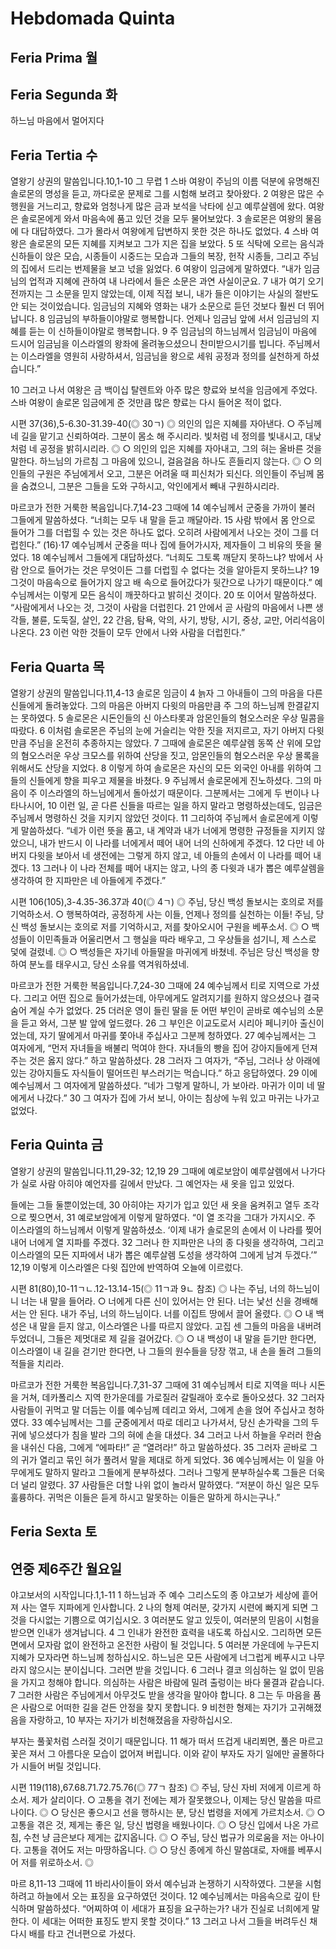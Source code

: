 
# Hebdomada Quinta

## Feria Prima 월

## Feria Segunda 화
하느님 마음에서 멀어지다

## Feria Tertia 수
열왕기 상권의 말씀입니다.10,1-10
그 무렵 1 스바 여왕이 주님의 이름 덕분에 유명해진 솔로몬의 명성을 듣고,
까다로운 문제로 그를 시험해 보려고 찾아왔다.
2 여왕은 많은 수행원을 거느리고,
향료와 엄청나게 많은 금과 보석을 낙타에 싣고 예루살렘에 왔다.
여왕은 솔로몬에게 와서 마음속에 품고 있던 것을 모두 물어보았다.
3 솔로몬은 여왕의 물음에 다 대답하였다.
그가 몰라서 여왕에게 답변하지 못한 것은 하나도 없었다.
4 스바 여왕은 솔로몬의 모든 지혜를 지켜보고 그가 지은 집을 보았다.
5 또 식탁에 오르는 음식과 신하들이 앉은 모습,
시종들이 시중드는 모습과 그들의 복장, 헌작 시종들,
그리고 주님의 집에서 드리는 번제물을 보고 넋을 잃었다.
6 여왕이 임금에게 말하였다.
“내가 임금님의 업적과 지혜에 관하여
내 나라에서 들은 소문은 과연 사실이군요.
7 내가 여기 오기 전까지는 그 소문을 믿지 않았는데,
이제 직접 보니, 내가 들은 이야기는 사실의 절반도 안 되는 것이었습니다.
임금님의 지혜와 영화는 내가 소문으로 듣던 것보다 훨씬 더 뛰어납니다.
8 임금님의 부하들이야말로 행복합니다.
언제나 임금님 앞에 서서 임금님의 지혜를 듣는
이 신하들이야말로 행복합니다.
9 주 임금님의 하느님께서 임금님이 마음에 드시어
임금님을 이스라엘의 왕좌에 올려놓으셨으니 찬미받으시기를 빕니다.
주님께서는 이스라엘을 영원히 사랑하셔서,
임금님을 왕으로 세워 공정과 정의를 실천하게 하셨습니다.”

10 그러고 나서 여왕은
금 백이십 탈렌트와 아주 많은 향료와 보석을 임금에게 주었다.
스바 여왕이 솔로몬 임금에게 준 것만큼 많은 향료는 다시 들어온 적이 없다.


시편 37(36),5-6.30-31.39-40(◎ 30ㄱ)
◎ 의인의 입은 지혜를 자아낸다.
○ 주님께 네 길을 맡기고 신뢰하여라. 그분이 몸소 해 주시리라. 빛처럼 네 정의를 빛내시고, 대낮처럼 네 공정을 밝히시리라. ◎
○ 의인의 입은 지혜를 자아내고, 그의 혀는 올바른 것을 말한다. 하느님의 가르침 그 마음에 있으니, 걸음걸음 하나도 흔들리지 않는다. ◎
○ 의인들의 구원은 주님에게서 오고, 그분은 어려울 때 피신처가 되신다. 의인들이 주님께 몸을 숨겼으니, 그분은 그들을 도와 구하시고, 악인에게서 빼내 구원하시리라.

마르코가 전한 거룩한 복음입니다.7,14-23
그때에 14 예수님께서 군중을 가까이 불러 그들에게 말씀하셨다.
“너희는 모두 내 말을 듣고 깨달아라.
15 사람 밖에서 몸 안으로 들어가 그를 더럽힐 수 있는 것은 하나도 없다.
오히려 사람에게서 나오는 것이 그를 더럽힌다.”
(16)·17 예수님께서 군중을 떠나 집에 들어가시자, 제자들이 그 비유의 뜻을 물었다.
18 예수님께서 그들에게 대답하셨다.
“너희도 그토록 깨닫지 못하느냐? 밖에서 사람 안으로 들어가는 것은
무엇이든 그를 더럽힐 수 없다는 것을 알아듣지 못하느냐?
19 그것이 마음속으로 들어가지 않고
배 속으로 들어갔다가 뒷간으로 나가기 때문이다.”
예수님께서는 이렇게 모든 음식이 깨끗하다고 밝히신 것이다.
20 또 이어서 말씀하셨다. “사람에게서 나오는 것, 그것이 사람을 더럽힌다.
21 안에서 곧 사람의 마음에서 나쁜 생각들, 불륜, 도둑질, 살인,
22 간음, 탐욕, 악의, 사기, 방탕, 시기, 중상, 교만, 어리석음이 나온다.
23 이런 악한 것들이 모두 안에서 나와 사람을 더럽힌다.”



## Feria Quarta 목
열왕기 상권의 말씀입니다.11,4-13
솔로몬 임금이 4 늙자
그 아내들이 그의 마음을 다른 신들에게 돌려놓았다.
그의 마음은 아버지 다윗의 마음만큼
주 그의 하느님께 한결같지는 못하였다.
5 솔로몬은 시돈인들의 신 아스타롯과
암몬인들의 혐오스러운 우상 밀콤을 따랐다.
6 이처럼 솔로몬은 주님의 눈에 거슬리는 악한 짓을 저지르고,
자기 아버지 다윗만큼 주님을 온전히 추종하지는 않았다.
7 그때에 솔로몬은 예루살렘 동쪽 산 위에
모압의 혐오스러운 우상 크모스를 위하여 산당을 짓고,
암몬인들의 혐오스러운 우상 몰록을 위해서도 산당을 지었다.
8 이렇게 하여 솔로몬은 자신의 모든 외국인 아내를 위하여
그들의 신들에게 향을 피우고 제물을 바쳤다.
9 주님께서 솔로몬에게 진노하셨다.
그의 마음이 주 이스라엘의 하느님에게서 돌아섰기 때문이다.
그분께서는 그에게 두 번이나 나타나시어,
10 이런 일, 곧 다른 신들을 따르는 일을 하지 말라고 명령하셨는데도,
임금은 주님께서 명령하신 것을 지키지 않았던 것이다.
11 그리하여 주님께서 솔로몬에게 이렇게 말씀하셨다.
“네가 이런 뜻을 품고,
내 계약과 내가 너에게 명령한 규정들을 지키지 않았으니,
내가 반드시 이 나라를 너에게서 떼어 내어 너의 신하에게 주겠다.
12 다만 네 아버지 다윗을 보아서 네 생전에는 그렇게 하지 않고,
네 아들의 손에서 이 나라를 떼어 내겠다.
13 그러나 이 나라 전체를 떼어 내지는 않고,
나의 종 다윗과 내가 뽑은 예루살렘을 생각하여
한 지파만은 네 아들에게 주겠다.”


시편 106(105),3-4.35-36.37과 40(◎ 4ㄱ)
◎ 주님, 당신 백성 돌보시는 호의로 저를 기억하소서.
○ 행복하여라, 공정하게 사는 이들, 언제나 정의를 실천하는 이들! 주님, 당신 백성 돌보시는 호의로 저를 기억하시고, 저를 찾아오시어 구원을 베푸소서. ◎
○ 백성들이 이민족들과 어울리면서 그 행실을 따라 배우고, 그 우상들을 섬기니, 제 스스로 덫에 걸렸네. ◎
○ 백성들은 자기네 아들딸을 마귀에게 바쳤네. 주님은 당신 백성을 향하여 분노를 태우시고, 당신 소유를 역겨워하셨네.


마르코가 전한 거룩한 복음입니다.7,24-30
그때에 24 예수님께서 티로 지역으로 가셨다.
그리고 어떤 집으로 들어가셨는데,
아무에게도 알려지기를 원하지 않으셨으나 결국 숨어 계실 수가 없었다.
25 더러운 영이 들린 딸을 둔 어떤 부인이 곧바로 예수님의 소문을 듣고 와서,
그분 발 앞에 엎드렸다.
26 그 부인은 이교도로서 시리아 페니키아 출신이었는데,
자기 딸에게서 마귀를 쫓아내 주십사고 그분께 청하였다.
27 예수님께서는 그 여자에게, “먼저 자녀들을 배불리 먹여야 한다.
자녀들의 빵을 집어 강아지들에게 던져 주는 것은 옳지 않다.” 하고 말씀하셨다.
28 그러자 그 여자가, “주님, 그러나 상 아래에 있는 강아지들도
자식들이 떨어뜨린 부스러기는 먹습니다.” 하고 응답하였다.
29 이에 예수님께서 그 여자에게 말씀하셨다.
“네가 그렇게 말하니, 가 보아라. 마귀가 이미 네 딸에게서 나갔다.”
30 그 여자가 집에 가서 보니,
아이는 침상에 누워 있고 마귀는 나가고 없었다.



## Feria Quinta 금
열왕기 상권의 말씀입니다.11,29-32; 12,19
29 그때에 예로보암이 예루살렘에서 나가다가
실로 사람 아히야 예언자를 길에서 만났다.
그 예언자는 새 옷을 입고 있었다.

들에는 그들 둘뿐이었는데,
30 아히야는 자기가 입고 있던 새 옷을 움켜쥐고 열두 조각으로 찢으면서,
31 예로보암에게 이렇게 말하였다.
“이 열 조각을 그대가 가지시오.
주 이스라엘의 하느님께서 이렇게 말씀하셨소.
‘이제 내가 솔로몬의 손에서 이 나라를 찢어 내어 너에게 열 지파를 주겠다.
32 그러나 한 지파만은 나의 종 다윗을 생각하여,
그리고 이스라엘의 모든 지파에서 내가 뽑은 예루살렘 도성을 생각하여
그에게 남겨 두겠다.’”
12,19 이렇게 이스라엘은 다윗 집안에 반역하여 오늘에 이르렀다.

시편 81(80),10-11ㄱㄴ.12-13.14-15(◎ 11ㄱ과 9ㄴ 참조)
◎ 나는 주님, 너의 하느님이니 너는 내 말을 들어라.
○ 너에게 다른 신이 있어서는 안 된다. 너는 낯선 신을 경배해서는 안 된다. 내가 주님, 너의 하느님이다. 너를 이집트 땅에서 끌어 올렸다. ◎
○ 내 백성은 내 말을 듣지 않고, 이스라엘은 나를 따르지 않았다. 고집 센 그들의 마음을 내버려 두었더니, 그들은 제멋대로 제 길을 걸어갔다. ◎
○ 내 백성이 내 말을 듣기만 한다면, 이스라엘이 내 길을 걷기만 한다면, 나 그들의 원수들을 당장 꺾고, 내 손을 돌려 그들의 적들을 치리라.


마르코가 전한 거룩한 복음입니다.7,31-37
그때에 31 예수님께서 티로 지역을 떠나 시돈을 거쳐,
데카폴리스 지역 한가운데를 가로질러 갈릴래아 호수로 돌아오셨다.
32 그러자 사람들이 귀먹고 말 더듬는 이를 예수님께 데리고 와서,
그에게 손을 얹어 주십사고 청하였다.
33 예수님께서는 그를 군중에게서 따로 데리고 나가셔서,
당신 손가락을 그의 두 귀에 넣으셨다가 침을 발라 그의 혀에 손을 대셨다.
34 그러고 나서 하늘을 우러러 한숨을 내쉬신 다음,
그에게 “에파타!” 곧 “열려라!” 하고 말씀하셨다.
35 그러자 곧바로 그의 귀가 열리고 묶인 혀가 풀려서 말을 제대로 하게 되었다.
36 예수님께서는 이 일을 아무에게도 말하지 말라고 그들에게 분부하셨다.
그러나 그렇게 분부하실수록 그들은 더욱더 널리 알렸다.
37 사람들은 더할 나위 없이 놀라서 말하였다.
“저분이 하신 일은 모두 훌륭하다.
귀먹은 이들은 듣게 하시고 말못하는 이들은 말하게 하시는구나.”




## Feria Sexta 토






## 연중 제6주간 월요일

야고보서의 시작입니다.1,1-11
1 하느님과 주 예수 그리스도의 종 야고보가
세상에 흩어져 사는 열두 지파에게 인사합니다.
2 나의 형제 여러분,
갖가지 시련에 빠지게 되면 그것을 다시없는 기쁨으로 여기십시오.
3 여러분도 알고 있듯이, 여러분의 믿음이 시험을 받으면 인내가 생겨납니다.
4 그 인내가 완전한 효력을 내도록 하십시오.
그리하면 모든 면에서 모자람 없이 완전하고 온전한 사람이 될 것입니다.
5 여러분 가운데에 누구든지 지혜가 모자라면 하느님께 청하십시오.
하느님은 모든 사람에게 너그럽게 베푸시고
나무라지 않으시는 분이십니다.
그러면 받을 것입니다.
6 그러나 결코 의심하는 일 없이 믿음을 가지고 청해야 합니다.
의심하는 사람은 바람에 밀려 출렁이는 바다 물결과 같습니다.
7 그러한 사람은 주님에게서 아무것도 받을 생각을 말아야 합니다.
8 그는 두 마음을 품은 사람으로
어떠한 길을 걷든 안정을 찾지 못합니다.
9 비천한 형제는 자기가 고귀해졌음을 자랑하고,
10 부자는 자기가 비천해졌음을 자랑하십시오.

부자는 풀꽃처럼 스러질 것이기 때문입니다.
11 해가 떠서 뜨겁게 내리쬐면,
풀은 마르고 꽃은 져서 그 아름다운 모습이 없어져 버립니다.
이와 같이 부자도 자기 일에만 골몰하다가 시들어 버릴 것입니다.

시편 119(118),67.68.71.72.75.76(◎ 77ㄱ 참조)
◎ 주님, 당신 자비 저에게 이르게 하소서. 제가 살리이다.
○ 고통을 겪기 전에는 제가 잘못했으나, 이제는 당신 말씀을 따르나이다. ◎
○ 당신은 좋으시고 선을 행하시는 분, 당신 법령을 저에게 가르치소서. ◎
○ 고통을 겪은 것, 제게는 좋은 일, 당신 법령을 배웠나이다. ◎
○ 당신 입에서 나온 가르침, 수천 냥 금은보다 제게는 값지옵니다. ◎
○ 주님, 당신 법규가 의로움을 저는 아나이다. 고통을 겪어도 저는 마땅하옵니다. ◎
○ 당신 종에게 하신 말씀대로, 자애를 베푸시어 저를 위로하소서. ◎


마르 8,11-13 그때에 11 바리사이들이 와서 예수님과 논쟁하기 시작하였다.
그분을 시험하려고 하늘에서 오는 표징을 요구하였던 것이다.
12 예수님께서는 마음속으로 깊이 탄식하며 말씀하셨다.
“어찌하여 이 세대가 표징을 요구하는가?
내가 진실로 너희에게 말한다.
이 세대는 어떠한 표징도 받지 못할 것이다.”
13 그러고 나서 그들을 버려두신 채 다시 배를 타고 건너편으로 가셨다.